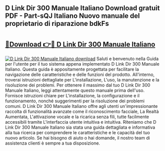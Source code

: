 ## D Link Dir 300 Manuale Italiano Download gratuit PDF - Part-sQJ Italiano Nuovo manuale del proprietario di riparazione bdkFs

# <h2><a href="http://df93r6p.blite.top/?on=D+Link+Dir+300+Manuale+Italiano">🔗Download 👉🔴 D Link Dir 300 Manuale Italiano</a></h2>

[![D Link Dir 300 Manuale Italiano download](https://i.imgur.com/lujVjoI.png)](http://df93r6p.blite.top/?on=D+Link+Dir+300+Manuale+Italiano)
Saluti e benvenuto nella Guida per l'utente per il tuo sistema appena implementato D Link Dir 300 Manuale Italiano. Questa guida è appositamente progettata per facilitare la navigazione delle caratteristiche e delle funzioni del prodotto. All'interno, troverai istruzioni dettagliate per L'installazione, L'uso, la manutenzione e la risoluzione dei problemi. Per ottenere il massimo dal tuo D Link Dir 300 Manuale Italiano, leggi attentamente questo manuale prima dell'uso. Fornisce istruzioni chiare per L'installazione, la configurazione e il funzionamento, nonché suggerimenti per la risoluzione dei problemi comuni. D Link Dir 300 Manuale Italiano offre agli utenti un'impressionante raccolta di funzionalità avanzate come il riconoscimento facciale, La Realtà Aumentata, L'attivazione vocale e la ricarica senza fili, tutte facilmente accessibili tramite L'interfaccia utente intuitiva e intuitiva. Riteniamo che D Link Dir 300 Manuale Italiano sia stata una guida dettagliata e informativa alla tua ricerca per comprendere le caratteristiche e le capacità del tuo nuovo articolo. Se hai bisogno di aiuto o hai domande, il nostro team di assistenza clienti è sempre a tua disposizione.
